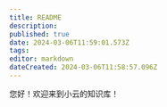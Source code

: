 ```yaml
---
title: README
description: 
published: true
date: 2024-03-06T11:59:01.573Z
tags: 
editor: markdown
dateCreated: 2024-03-06T11:58:57.096Z
---
```


您好！欢迎来到小云的知识库！
